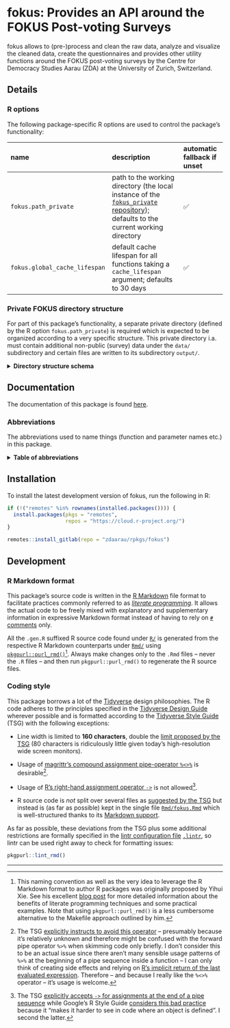 # fokus: Provides an API around the FOKUS Post-voting Surveys

fokus allows to (pre-)process and clean the raw data, analyze and visualize the cleaned data, create the questionnaires and provides other utility functions around the FOKUS post-voting surveys by the Centre for Democracy Studies Aarau (ZDA) at the University of Zurich, Switzerland.

## Details

### R options

The following package-specific R options are used to control the package’s functionality:

| **name**                      | **description**                                                                                                                                                                     | **automatic fallback if unset** |
|:------------------------------|:------------------------------------------------------------------------------------------------------------------------------------------------------------------------------------|:--------------------------------|
| `fokus.path_private`          | path to the working directory (the local instance of the [`fokus_private` repository](https://gitlab.com/zdaarau/private/fokus_private)); defaults to the current working directory | ✅                              |
| `fokus.global_cache_lifespan` | default cache lifespan for all functions taking a `cache_lifespan` argument; defaults to 30 days                                                                                    | ✅                              |

### Private FOKUS directory structure

For part of this package’s functionality, a separate private directory (defined by the R option `fokus.path_private`) is required which is expected to be organized according to a very specific structure. This private directory i.a. must contain additional non-public (survey) data under the `data/` subdirectory and certain files are written to its subdirectory `output/`.

<details>
<summary>
<strong>Directory structure schema</strong>
</summary>

``` fs
fokus_private/
├──bibliography/
|  ├──zotero_c2d.bib
|  └──zotero_c2d.json
├──bin/
|  └──pandoc/
|     ├──linux/
|     ├──macos/
|     └──windows/
├──config/
|  ├──csl/
|  ├──css/
|  ├──shared_pandoc_variables/
|  |  ├──online_de.yaml
|  |  ├──online_en.yaml
|  |  ├──print_de.yaml
|  |  └──print_en.yaml
|  ├──config.toml
|  ├──output.yaml
|  ├──pandoc_template.tex
|  ├──shared_header-includes.tex
|  └──...
├──data/
|  └──[CANTON]/
|     ├──easyvote_municipalities_[BALLOT_DATE].csv
|     ├──online_participation_codes_[BALLOT_DATE].txt
|     ├──survey_data_[BALLOT_DATE].xlsx
|     ├──survey_data_[BALLOT_DATE]_*.xlsx
|     ├──survey_data_preliminary_[BALLOT_DATE].xlsx
|     ├──voting_register_data_extra_[STATOFF_DELIVERY_DATE].xlsx
|     ├──voting_register_ids_[BALLOT_DATE].csv
|     └──...
├──fonts/
|  └──...
├──images/
|  ├──[CANTON]/
|  |  └──[BALLOT_DATE]
|  └──...
├──print_docs/
|  └──[CANTON]/
|     ├──invitation_[BALLOT_DATE].pdf
|     ├──questionnaire_print_[BALLOT_DATE].pdf
|     └──reminder_[BALLOT_DATE].pdf
├──rmd/
|  ├──snippets/
|  |  ├──[CANTON]/
|  |  |  ├──[BALLOT_DATE]_cantonal_proposal_#.Rmd
|  |  |  ├──[BALLOT_DATE]_opinion_formation_and_participation.Rmd
|  |  |  ├──[BALLOT_DATE]_special_*.Rmd
|  |  |  ├──[BALLOT_DATE]_special_*_summary.Rmd
|  |  |  └──[BALLOT_DATE]_summary.Rmd
|  |  ├──imprint_de.Rmd
|  |  ├──imprint_en.Rmd
|  |  └──methodological_description.Rmd
|  ├──data_overview.Rmd
|  ├──questionnaire.Rmd
|  ├──paper_[BALLOT_DATE]_[CANTON].Rmd
|  ├──report_[BALLOT_DATE]_[CANTON].Rmd
|  ├──report_cantonal_majoritarian_[BALLOT_DATE]_[CANTON].Rmd
|  ├──report_cantonal_proportional_[BALLOT_DATE]_[CANTON].Rmd
|  ├──report_federal_majoritarian_[BALLOT_DATE]_[CANTON].Rmd
|  ├──report_federal_proportional_[BALLOT_DATE]_[CANTON].Rmd
|  └──special_*_[BALLOT_DATE]_[CANTON].Rmd
├──output/
|  ├──data/
|  |  ├──internal/
|  |  |  ├──r/
|  |  |  ├──spss/
|  |  |  └──stata/
|  |  ├──public/
|  |  └──polling_agency/
|  |     └──[CANTON]/
|  |        └──[BALLOT_DATE]_print_recipients.csv
|  ├──images/
|  |  ├──[BALLOT_DATE]/
|  |  |  └──[CANTON]/
|  |  |     └──...
|  |  └──qr_codes/
|  |     └──[BALLOT_DATE]_[CANTON].zip
|  ├──questionnaires/
|  |  ├──questionnaire_[BALLOT_DATE]_[CANTON].csv
|  |  ├──questionnaire_[BALLOT_DATE]_[CANTON].html
|  |  ├──questionnaire_[BALLOT_DATE]_[CANTON].md
|  |  └──questionnaire_[BALLOT_DATE]_[CANTON].xlsx
|  ├──publications/
|  |  ├──libs/
|  |  └──...
|  └──rmd/
|     └──[BALLOT_DATE]/
|        └──[CANTON]/
|           └──plots/
├──README.Rmd
└──...
```

The following placeholders are used in the schema above:

-   `...` for further files and/or folders
-   `*` for a variable character sequence
-   `#` for a count starting with `1`
-   `[CANTON]` for the name of the FOKUS canton (in lower case), e.g. `aargau`
-   `[BALLOT_DATE]` for the FOKUS-covered ballot date (in the format `YYYY-MM-DD`), e.g. `2018-09-23`
-   `[STATOFF_DELIVERY_DATE]` for the delivery date of the voting register data provided by the cantonal statistical office (in the format `YYYY-MM-DD`), e.g. `2019-09-11`

</details>

## Documentation

The documentation of this package is found [here](https://rpkg.dev/fokus).

### Abbreviations

The abbreviations used to name things (function and parameter names etc.) in this package.

<details>
<summary>
<strong>Table of abbreviations</strong>
</summary>

| **Full expressions**             | **Abbreviation** |
|:---------------------------------|:-----------------|
| google                           | g                |
| proceed , procedure              | prcd             |
| procedures                       | prcds            |
| questionnaire                    | q                |
| questionnaires                   | qx               |
| statistik aargau                 | sa               |
| supplemental , supplementary     | suppl            |
| abbreviate , abbreviation        | abbr             |
| abbreviations                    | abbrs            |
| absolute                         | abs              |
| argument                         | arg              |
| arguments                        | args             |
| attribute                        | attr             |
| attributes                       | attrs            |
| authenticate , authentication    | auth             |
| authentications                  | auths            |
| bibliography                     | bib              |
| bibliographies                   | bibs             |
| character                        | chr              |
| characters                       | chrs             |
| column                           | col              |
| columns                          | cols             |
| command                          | cmd              |
| commands                         | cmds             |
| combination                      | combo            |
| combinations                     | combos           |
| condition                        | cnd              |
| conditions                       | cnds             |
| configure , configuration        | config           |
| configurations                   | configs          |
| database                         | db               |
| dataframe                        | df               |
| dataframes                       | dfs              |
| dataframe column                 | dfc              |
| dataframe row                    | dfr              |
| depend , dependency              | dep              |
| dependencies                     | deps             |
| develop , development, developer | dev              |
| developments, developers         | devs             |
| differentiate, difference        | diff             |
| differences                      | diffs            |
| directory                        | dir              |
| directories                      | dirs             |
| distribution                     | distro           |
| distributions                    | distros          |
| document                         | doc              |
| documents                        | docs             |
| double                           | dbl              |
| doubles                          | dbls             |
| element                          | el               |
| elements                         | els              |
| environment                      | env              |
| environments                     | envs             |
| exclude , exclusion              | excl             |
| expression                       | expr             |
| expressions                      | exprs            |
| factor                           | fct              |
| factors                          | fcts             |
| filesystem                       | fs               |
| formula                          | fm               |
| formulas, formulae               | fms              |
| function                         | fn               |
| functions                        | fns              |
| generate , generation            | gen              |
| generations                      | gens             |
| identify , identifier            | id               |
| identifiers                      | ids              |
| include , inclusion              | incl             |
| index                            | i                |
| indices/indexes                  | ix               |
| information                      | info             |
| initialize , initialization      | init             |
| integer                          | int              |
| integers                         | ints             |
| label                            | lbl              |
| labels                           | lbls             |
| language                         | lang             |
| languages                        | langs            |
| level                            | lvl              |
| levels                           | lvls             |
| list                             | ls               |
| logical                          | lgl              |
| logicals                         | lgls             |
| management                       | mgmt             |
| Markdown                         | md               |
| message                          | msg              |
| messages                         | msgs             |
| modify , modification            | mod              |
| modifications                    | mods             |
| number                           | nr               |
| numbers                          | nrs              |
| number of                        | n                |
| numeric                          | num              |
| numerics                         | nums             |
| object                           | obj              |
| objects                          | objs             |
| option                           | opt              |
| options                          | opts             |
| package                          | pkg              |
| packages                         | pkgs             |
| parameterize, parameter          | param            |
| parameters                       | params           |
| R Markdown                       | rmd              |
| refer , reference                | ref              |
| references                       | refs             |
| regular expression(s)            | regex            |
| relative                         | rel              |
| remove                           | rm               |
| roxygen2                         | roxy             |
| separate , separator             | sep              |
| separators                       | seps             |
| sequential, sequence             | seq              |
| sequences                        | seqs             |
| specify , specification          | spec             |
| specifications                   | specs            |
| string                           | str              |
| strings                          | strs             |
| temporary                        | tmp              |
| value                            | val              |
| values                           | vals             |
| variable                         | v                |
| variables                        | vx               |
| vectorize, vector                | vctr             |
| vectors                          | vctrs            |
| working directory                | wd               |

</details>

## Installation

To install the latest development version of fokus, run the following in R:

``` r
if (!("remotes" %in% rownames(installed.packages()))) {
  install.packages(pkgs = "remotes",
                   repos = "https://cloud.r-project.org/")
}

remotes::install_gitlab(repo = "zdaarau/rpkgs/fokus")
```

## Development

### R Markdown format

This package’s source code is written in the [R Markdown](https://rmarkdown.rstudio.com/) file format to facilitate practices commonly referred to as [*literate programming*](https://en.wikipedia.org/wiki/Literate_programming). It allows the actual code to be freely mixed with explanatory and supplementary information in expressive Markdown format instead of having to rely on [`#` comments](https://cran.r-project.org/doc/manuals/r-release/R-lang.html#Comments) only.

All the `.gen.R` suffixed R source code found under [`R/`](R/) is generated from the respective R Markdown counterparts under [`Rmd/`](Rmd/) using [`pkgpurl::purl_rmd()`](https://rpkg.dev/pkgpurl/reference/purl_rmd.html)[^1]. Always make changes only to the `.Rmd` files – never the `.R` files – and then run `pkgpurl::purl_rmd()` to regenerate the R source files.

### Coding style

This package borrows a lot of the [Tidyverse](https://www.tidyverse.org/) design philosophies. The R code adheres to the principles specified in the [Tidyverse Design Guide](https://principles.tidyverse.org/) wherever possible and is formatted according to the [Tidyverse Style Guide](https://style.tidyverse.org/) (TSG) with the following exceptions:

-   Line width is limited to **160 characters**, double the [limit proposed by the TSG](https://style.tidyverse.org/syntax.html#long-lines) (80 characters is ridiculously little given today’s high-resolution wide screen monitors).

-   Usage of [magrittr’s compound assignment pipe-operator `%<>%`](https://magrittr.tidyverse.org/reference/compound.html) is desirable[^2].

-   Usage of [R’s right-hand assignment operator `->`](https://rdrr.io/r/base/assignOps.html) is not allowed[^3].

-   R source code is *not* split over several files as [suggested by the TSG](https://style.tidyverse.org/package-files.html) but instead is (as far as possible) kept in the single file [`Rmd/fokus.Rmd`](Rmd/fokus.Rmd) which is well-structured thanks to its [Markdown support](#r-markdown-format).

As far as possible, these deviations from the TSG plus some additional restrictions are formally specified in the [lintr configuration file](https://github.com/jimhester/lintr#project-configuration) [`.lintr`](.lintr), so lintr can be used right away to check for formatting issues:

``` r
pkgpurl::lint_rmd()
```

---

[^1]: This naming convention as well as the very idea to leverage the R Markdown format to author R packages was originally proposed by Yihui Xie. See his excellent [blog post](https://yihui.name/rlp/) for more detailed information about the benefits of literate programming techniques and some practical examples. Note that using `pkgpurl::purl_rmd()` is a less cumbersome alternative to the Makefile approach outlined by him.

[^2]: The TSG [explicitly instructs to avoid this operator](https://style.tidyverse.org/pipes.html#assignment-2) – presumably because it’s relatively unknown and therefore might be confused with the forward pipe operator `%>%` when skimming code only briefly. I don’t consider this to be an actual issue since there aren’t many sensible usage patterns of `%>%` at the beginning of a pipe sequence inside a function – I can only think of creating side effects and relying on [R’s implicit return of the last evaluated expression](https://rdrr.io/r/base/function.html). Therefore – and because I really like the `%<>%` operator – it’s usage is welcome.

[^3]: The TSG [explicitly accepts `->` for assignments at the end of a pipe sequence](https://style.tidyverse.org/pipes.html#assignment-2) while Google’s R Style Guide [considers this bad practice](https://google.github.io/styleguide/Rguide.html#right-hand-assignment) because it “makes it harder to see in code where an object is defined”. I second the latter.
